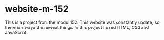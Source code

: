 # website-m-152

This is a project from the modul 152. This website was constantly update, so there is always the newest things.
In this project I used HTML, CSS and JavaScript.
 
